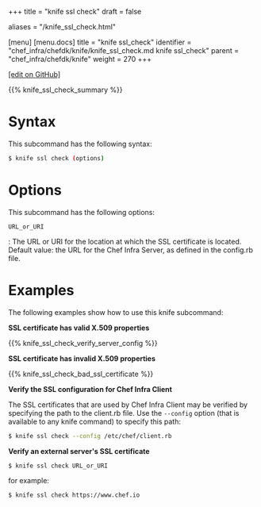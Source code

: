 +++
title = "knife ssl check"
draft = false

aliases = "/knife_ssl_check.html"

[menu]
  [menu.docs]
    title = "knife ssl_check"
    identifier = "chef_infra/chefdk/knife/knife_ssl_check.md knife ssl_check"
    parent = "chef_infra/chefdk/knife"
    weight = 270
+++    

[\[edit on GitHub\]](https://github.com/chef/chef-web-docs/blob/master/content/knife_ssl_check.md)

{{% knife_ssl_check_summary %}}

Syntax
======

This subcommand has the following syntax:

``` bash
$ knife ssl check (options)
```

Options
=======

This subcommand has the following options:

`URL_or_URI`

:   The URL or URI for the location at which the SSL certificate is
    located. Default value: the URL for the Chef Infra Server, as
    defined in the config.rb file.

Examples
========

The following examples show how to use this knife subcommand:

**SSL certificate has valid X.509 properties**

{{% knife_ssl_check_verify_server_config %}}

**SSL certificate has invalid X.509 properties**

{{% knife_ssl_check_bad_ssl_certificate %}}

**Verify the SSL configuration for Chef Infra Client**

The SSL certificates that are used by Chef Infra Client may be verified
by specifying the path to the client.rb file. Use the `--config` option
(that is available to any knife command) to specify this path:

``` bash
$ knife ssl check --config /etc/chef/client.rb
```

**Verify an external server's SSL certificate**

``` bash
$ knife ssl check URL_or_URI
```

for example:

``` bash
$ knife ssl check https://www.chef.io
```
